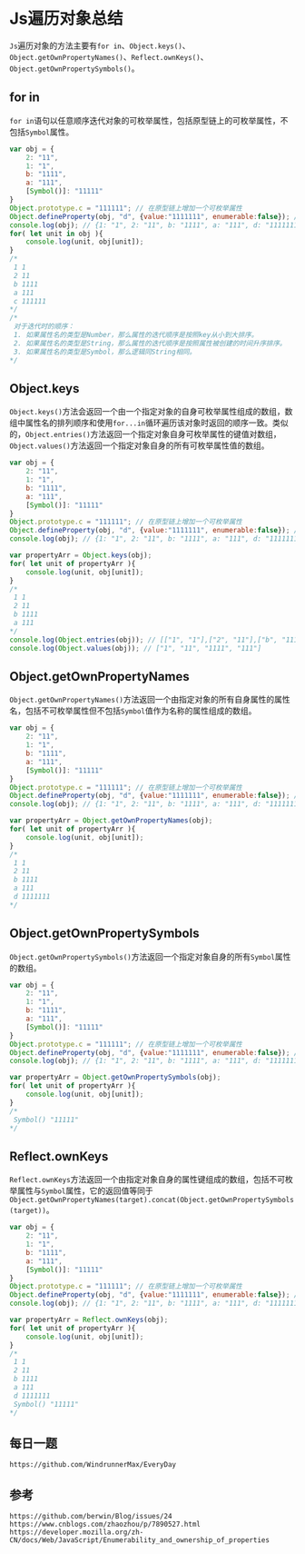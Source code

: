 # Js遍历对象总结
`Js`遍历对象的方法主要有`for in`、`Object.keys()`、`Object.getOwnPropertyNames()`、`Reflect.ownKeys()`、`Object.getOwnPropertySymbols()`。

## for in
`for in`语句以任意顺序迭代对象的可枚举属性，包括原型链上的可枚举属性，不包括`Symbol`属性。
```javascript
var obj = {
    2: "11",
    1: "1",
    b: "1111",
    a: "111",
    [Symbol()]: "11111"
}
Object.prototype.c = "111111"; // 在原型链上增加一个可枚举属性
Object.defineProperty(obj, "d", {value:"1111111", enumerable:false}); // 在obj上增加一个不可枚举属性
console.log(obj); // {1: "1", 2: "11", b: "1111", a: "111", d: "1111111", Symbol(): "11111"}
for( let unit in obj ){
    console.log(unit, obj[unit]);
}
/* 
 1 1
 2 11
 b 1111
 a 111
 c 111111
*/
/*
 对于迭代时的顺序：
 1. 如果属性名的类型是Number，那么属性的迭代顺序是按照key从小到大排序。
 2. 如果属性名的类型是String，那么属性的迭代顺序是按照属性被创建的时间升序排序。
 3. 如果属性名的类型是Symbol，那么逻辑同String相同。
*/
```

## Object.keys
`Object.keys()`方法会返回一个由一个指定对象的自身可枚举属性组成的数组，数组中属性名的排列顺序和使用`for...in`循环遍历该对象时返回的顺序一致。类似的，`Object.entries()`方法返回一个指定对象自身可枚举属性的键值对数组，`Object.values()`方法返回一个指定对象自身的所有可枚举属性值的数组。
```javascript
var obj = {
    2: "11",
    1: "1",
    b: "1111",
    a: "111",
    [Symbol()]: "11111"
}
Object.prototype.c = "111111"; // 在原型链上增加一个可枚举属性
Object.defineProperty(obj, "d", {value:"1111111", enumerable:false}); // 在obj上增加一个不可枚举属性
console.log(obj); // {1: "1", 2: "11", b: "1111", a: "111", d: "1111111", Symbol(): "11111"}

var propertyArr = Object.keys(obj);
for( let unit of propertyArr ){
    console.log(unit, obj[unit]);
}
/* 
 1 1
 2 11
 b 1111
 a 111
*/
console.log(Object.entries(obj)); // [["1", "1"],["2", "11"],["b", "1111"],["a", "111"]]
console.log(Object.values(obj)); // ["1", "11", "1111", "111"]
```

## Object.getOwnPropertyNames
`Object.getOwnPropertyNames()`方法返回一个由指定对象的所有自身属性的属性名，包括不可枚举属性但不包括`Symbol`值作为名称的属性组成的数组。
```javascript
var obj = {
    2: "11",
    1: "1",
    b: "1111",
    a: "111",
    [Symbol()]: "11111"
}
Object.prototype.c = "111111"; // 在原型链上增加一个可枚举属性
Object.defineProperty(obj, "d", {value:"1111111", enumerable:false}); // 在obj上增加一个不可枚举属性
console.log(obj); // {1: "1", 2: "11", b: "1111", a: "111", d: "1111111", Symbol(): "11111"}

var propertyArr = Object.getOwnPropertyNames(obj);
for( let unit of propertyArr ){
    console.log(unit, obj[unit]);
}
/* 
 1 1
 2 11
 b 1111
 a 111
 d 1111111
*/
```

## Object.getOwnPropertySymbols
`Object.getOwnPropertySymbols()`方法返回一个指定对象自身的所有`Symbol`属性的数组。
```javascript
var obj = {
    2: "11",
    1: "1",
    b: "1111",
    a: "111",
    [Symbol()]: "11111"
}
Object.prototype.c = "111111"; // 在原型链上增加一个可枚举属性
Object.defineProperty(obj, "d", {value:"1111111", enumerable:false}); // 在obj上增加一个不可枚举属性
console.log(obj); // {1: "1", 2: "11", b: "1111", a: "111", d: "1111111", Symbol(): "11111"}

var propertyArr = Object.getOwnPropertySymbols(obj);
for( let unit of propertyArr ){
    console.log(unit, obj[unit]);
}
/* 
 Symbol() "11111"
*/
```

## Reflect.ownKeys
`Reflect.ownKeys`方法返回一个由指定对象自身的属性键组成的数组，包括不可枚举属性与`Symbol`属性，它的返回值等同于`Object.getOwnPropertyNames(target).concat(Object.getOwnPropertySymbols(target))`。
```javascript
var obj = {
    2: "11",
    1: "1",
    b: "1111",
    a: "111",
    [Symbol()]: "11111"
}
Object.prototype.c = "111111"; // 在原型链上增加一个可枚举属性
Object.defineProperty(obj, "d", {value:"1111111", enumerable:false}); // 在obj上增加一个不可枚举属性
console.log(obj); // {1: "1", 2: "11", b: "1111", a: "111", d: "1111111", Symbol(): "11111"}

var propertyArr = Reflect.ownKeys(obj);
for( let unit of propertyArr ){
    console.log(unit, obj[unit]);
}
/* 
 1 1
 2 11
 b 1111
 a 111
 d 1111111
 Symbol() "11111"
*/
```

## 每日一题
```
https://github.com/WindrunnerMax/EveryDay
```

## 参考

```
https://github.com/berwin/Blog/issues/24
https://www.cnblogs.com/zhaozhou/p/7890527.html
https://developer.mozilla.org/zh-CN/docs/Web/JavaScript/Enumerability_and_ownership_of_properties
```
